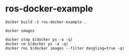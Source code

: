 # ros-docker-example

```
docker build -t ros-docker-example .
```

```
docker images
```

```
docker stop $(docker ps -a -q)
docker rm $(docker ps -a -q)
docker rmi $(docker images --filter dangling=true -q)
```